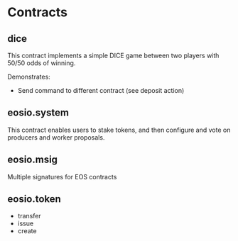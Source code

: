 # Contracts

## dice

This contract implements a simple DICE game between two players with 50/50 odds of winning.

Demonstrates:

- Send command to different contract (see deposit action)

## eosio.system

This contract enables users to stake tokens, and then configure and vote on producers and worker proposals.

## eosio.msig

Multiple signatures for EOS contracts

## eosio.token

- transfer
- issue
- create
